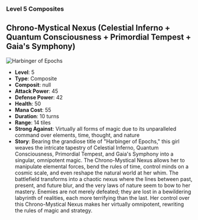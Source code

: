 ### Level 5 Composites

## Chrono-Mystical Nexus (Celestial Inferno + Quantum Consciousness + Primordial Tempest + Gaia's Symphony)

![Harbinger of Epochs](./HarbingerofEpochs.png)

- **Level**: 5
- **Type**: Composite
- **Composit**: null
- **Attack Power**: 45
- **Defense Power**: 42
- **Health**: 50
- **Mana Cost**: 55
- **Duration**: 10 turns
- **Range**: 14 tiles
- **Strong Against**: Virtually all forms of magic due to its unparalleled command over elements, time, thought, and nature
- **Story**: Bearing the grandiose title of "Harbinger of Epochs," this girl weaves the intricate tapestry of Celestial Inferno, Quantum Consciousness, Primordial Tempest, and Gaia's Symphony into a singular, omnipotent magic. The Chrono-Mystical Nexus allows her to manipulate elemental forces, bend the rules of time, control minds on a cosmic scale, and even reshape the natural world at her whim. The battlefield transforms into a chaotic nexus where the lines between past, present, and future blur, and the very laws of nature seem to bow to her mastery. Enemies are not merely defeated; they are lost in a bewildering labyrinth of realities, each more terrifying than the last. Her control over this Chrono-Mystical Nexus makes her virtually omnipotent, rewriting the rules of magic and strategy.
